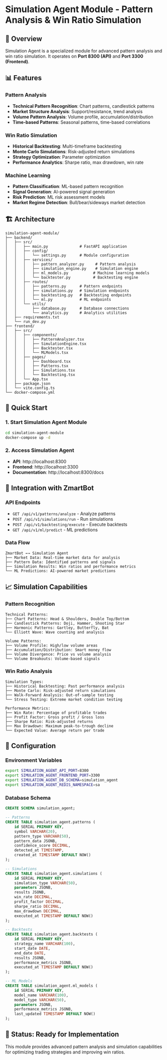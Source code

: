 # Simulation Agent Module - Pattern Analysis & Win Ratio Simulation

## 🎯 Overview

Simulation Agent is a specialized module for advanced pattern analysis and win ratio simulation. It operates on **Port 8300 (API)** and **Port 3300 (Frontend)**.

## 📊 Features

### **Pattern Analysis**
- **Technical Pattern Recognition**: Chart patterns, candlestick patterns
- **Market Structure Analysis**: Support/resistance, trend analysis
- **Volume Pattern Analysis**: Volume profile, accumulation/distribution
- **Time-based Patterns**: Seasonal patterns, time-based correlations

### **Win Ratio Simulation**
- **Historical Backtesting**: Multi-timeframe backtesting
- **Monte Carlo Simulations**: Risk-adjusted return simulations
- **Strategy Optimization**: Parameter optimization
- **Performance Analytics**: Sharpe ratio, max drawdown, win rate

### **Machine Learning**
- **Pattern Classification**: ML-based pattern recognition
- **Signal Generation**: AI-powered signal generation
- **Risk Prediction**: ML risk assessment models
- **Market Regime Detection**: Bull/bear/sideways market detection

## 🏗️ Architecture

```
simulation-agent-module/
├── backend/
│   ├── src/
│   │   ├── main.py              # FastAPI application
│   │   ├── config/
│   │   │   └── settings.py      # Module configuration
│   │   ├── services/
│   │   │   ├── pattern_analyzer.py     # Pattern analysis
│   │   │   ├── simulation_engine.py    # Simulation engine
│   │   │   ├── ml_models.py           # Machine learning models
│   │   │   └── backtester.py          # Backtesting engine
│   │   ├── routes/
│   │   │   ├── patterns.py      # Pattern endpoints
│   │   │   ├── simulations.py   # Simulation endpoints
│   │   │   ├── backtesting.py   # Backtesting endpoints
│   │   │   └── ml.py            # ML endpoints
│   │   └── utils/
│   │       ├── database.py      # Database connections
│   │       └── analytics.py     # Analytics utilities
│   ├── requirements.txt
│   └── run_dev.py
├── frontend/
│   ├── src/
│   │   ├── components/
│   │   │   ├── PatternAnalyzer.tsx
│   │   │   ├── SimulationEngine.tsx
│   │   │   ├── Backtester.tsx
│   │   │   └── MLModels.tsx
│   │   ├── pages/
│   │   │   ├── Dashboard.tsx
│   │   │   ├── Patterns.tsx
│   │   │   ├── Simulations.tsx
│   │   │   └── Backtesting.tsx
│   │   └── App.tsx
│   ├── package.json
│   └── vite.config.ts
└── docker-compose.yml
```

## 🚀 Quick Start

### **1. Start Simulation Agent Module**
```bash
cd simulation-agent-module
docker-compose up -d
```

### **2. Access Simulation Agent**
- **API**: http://localhost:8300
- **Frontend**: http://localhost:3300
- **Documentation**: http://localhost:8300/docs

## 🔗 Integration with ZmartBot

### **API Endpoints**
- `GET /api/v1/patterns/analyze` - Analyze patterns
- `POST /api/v1/simulations/run` - Run simulations
- `POST /api/v1/backtesting/execute` - Execute backtests
- `GET /api/v1/ml/predict` - ML predictions

### **Data Flow**
```
ZmartBot ←→ Simulation Agent
├── Market Data: Real-time market data for analysis
├── Pattern Data: Identified patterns and signals
├── Simulation Results: Win ratios and performance metrics
└── ML Predictions: AI-powered market predictions
```

## 📈 Simulation Capabilities

### **Pattern Recognition**
```
Technical Patterns:
├── Chart Patterns: Head & Shoulders, Double Top/Bottom
├── Candlestick Patterns: Doji, Hammer, Shooting Star
├── Harmonic Patterns: Gartley, Butterfly, Bat
└── Elliott Wave: Wave counting and analysis

Volume Patterns:
├── Volume Profile: High/low volume areas
├── Accumulation/Distribution: Smart money flow
├── Volume Divergence: Price vs volume analysis
└── Volume Breakouts: Volume-based signals
```

### **Win Ratio Analysis**
```
Simulation Types:
├── Historical Backtesting: Past performance analysis
├── Monte Carlo: Risk-adjusted return simulations
├── Walk-Forward Analysis: Out-of-sample testing
└── Stress Testing: Extreme market condition testing

Performance Metrics:
├── Win Rate: Percentage of profitable trades
├── Profit Factor: Gross profit / Gross loss
├── Sharpe Ratio: Risk-adjusted returns
├── Max Drawdown: Maximum peak-to-trough decline
└── Expected Value: Average return per trade
```

## 🔧 Configuration

### **Environment Variables**
```bash
export SIMULATION_AGENT_API_PORT=8300
export SIMULATION_AGENT_FRONTEND_PORT=3300
export SIMULATION_AGENT_DB_SCHEMA=simulation_agent
export SIMULATION_AGENT_REDIS_NAMESPACE=sa
```

### **Database Schema**
```sql
CREATE SCHEMA simulation_agent;

-- Patterns
CREATE TABLE simulation_agent.patterns (
    id SERIAL PRIMARY KEY,
    symbol VARCHAR(20),
    pattern_type VARCHAR(50),
    pattern_data JSONB,
    confidence_score DECIMAL,
    detected_at TIMESTAMP,
    created_at TIMESTAMP DEFAULT NOW()
);

-- Simulations
CREATE TABLE simulation_agent.simulations (
    id SERIAL PRIMARY KEY,
    simulation_type VARCHAR(50),
    parameters JSONB,
    results JSONB,
    win_rate DECIMAL,
    profit_factor DECIMAL,
    sharpe_ratio DECIMAL,
    max_drawdown DECIMAL,
    executed_at TIMESTAMP DEFAULT NOW()
);

-- Backtests
CREATE TABLE simulation_agent.backtests (
    id SERIAL PRIMARY KEY,
    strategy_name VARCHAR(100),
    start_date DATE,
    end_date DATE,
    results JSONB,
    performance_metrics JSONB,
    executed_at TIMESTAMP DEFAULT NOW()
);

-- ML Models
CREATE TABLE simulation_agent.ml_models (
    id SERIAL PRIMARY KEY,
    model_name VARCHAR(100),
    model_type VARCHAR(50),
    parameters JSONB,
    performance_metrics JSONB,
    last_updated TIMESTAMP DEFAULT NOW()
);
```

## 🎯 Status: Ready for Implementation

This module provides advanced pattern analysis and simulation capabilities for optimizing trading strategies and improving win ratios. 